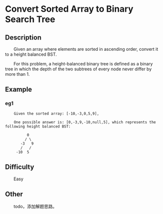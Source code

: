 # Convert Sorted Array to Binary Search Tree

## Description

&emsp;&emsp;Given an array where elements are sorted in ascending order, convert it to a height balanced BST.

&emsp;&emsp;For this problem, a height-balanced binary tree is defined as a binary tree in which the depth of the two 
subtrees of every node never differ by more than 1.

## Example

### eg1

```
    Given the sorted array: [-10,-3,0,5,9],
    
    One possible answer is: [0,-3,9,-10,null,5], which represents the following height balanced BST:
    
          0
         / \
       -3   9
       /   /
     -10  5
```

## Difficulty

&emsp;&emsp;Easy

## Other

&emsp;&emsp;todo，添加解题思路。